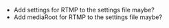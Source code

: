 * Add settings for RTMP to the settings file maybe?
* Add mediaRoot for RTMP to the settings file maybe?